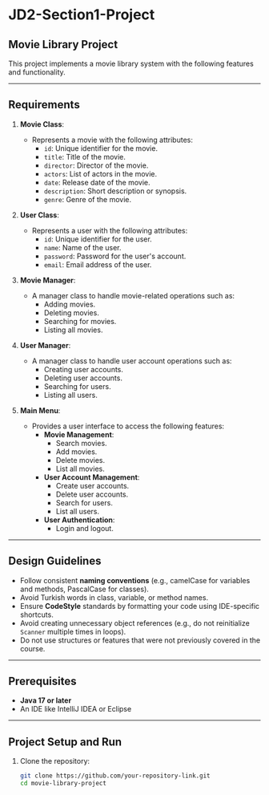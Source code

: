 # JD2-Section1-Project

## Movie Library Project

This project implements a movie library system with the following features and functionality.

---

## Requirements

1. **Movie Class**:
   - Represents a movie with the following attributes:
     - `id`: Unique identifier for the movie.
     - `title`: Title of the movie.
     - `director`: Director of the movie.
     - `actors`: List of actors in the movie.
     - `date`: Release date of the movie.
     - `description`: Short description or synopsis.
     - `genre`: Genre of the movie.

2. **User Class**:
   - Represents a user with the following attributes:
     - `id`: Unique identifier for the user.
     - `name`: Name of the user.
     - `password`: Password for the user's account.
     - `email`: Email address of the user.

3. **Movie Manager**:
   - A manager class to handle movie-related operations such as:
     - Adding movies.
     - Deleting movies.
     - Searching for movies.
     - Listing all movies.

4. **User Manager**:
   - A manager class to handle user account operations such as:
     - Creating user accounts.
     - Deleting user accounts.
     - Searching for users.
     - Listing all users.

5. **Main Menu**:
   - Provides a user interface to access the following features:
     - **Movie Management**:
       - Search movies.
       - Add movies.
       - Delete movies.
       - List all movies.
     - **User Account Management**:
       - Create user accounts.
       - Delete user accounts.
       - Search for users.
       - List all users.
     - **User Authentication**:
       - Login and logout.

---

## Design Guidelines

- Follow consistent **naming conventions** (e.g., camelCase for variables and methods, PascalCase for classes).
- Avoid Turkish words in class, variable, or method names.
- Ensure **CodeStyle** standards by formatting your code using IDE-specific shortcuts.
- Avoid creating unnecessary object references (e.g., do not reinitialize `Scanner` multiple times in loops).
- Do not use structures or features that were not previously covered in the course.

---

## Prerequisites

- **Java 17 or later**
- An IDE like IntelliJ IDEA or Eclipse

---

## Project Setup and Run

1. Clone the repository:
   ```bash
   git clone https://github.com/your-repository-link.git
   cd movie-library-project
